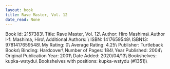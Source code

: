 ```yaml
---
layout: book
title: Rave Master, Vol. 12
date_read: None
---
```


Book Id: 2157383\ 
Title: Rave Master, Vol. 12\ 
Author: Hiro Mashima\ 
Author l-f: Mashima, Hiro\ 
Additional Authors: \ 
ISBN: 1417659548\ 
ISBN13: 9781417659548\ 
My Rating: 0\ 
Average Rating: 4.25\ 
Publisher: Turtleback Books\ 
Binding: Hardcover\ 
Number of Pages: 184\ 
Year Published: 2004\ 
Original Publication Year: 2001\ 
Date Added: 2020/04/13\ 
Bookshelves: kupka-wstydu\ 
Bookshelves with positions: kupka-wstydu (#1351)\ 

